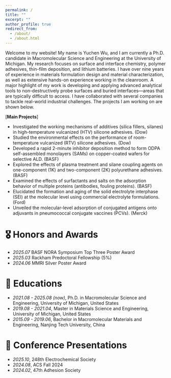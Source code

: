 ```yaml
---
permalink: /
title: ""
excerpt: ""
author_profile: true
redirect_from: 
  - /about/
  - /about.html
---
```


Welcome to my website! My name is Yuchen Wu, and I am currently a Ph.D. candidate in Macromolecular Science and Engineering at the University of Michigan. My research focuses on surface and interface chemistry, polymer adhesives, thin-film deposition, and lithium batteries. I have over nine years of experience in materials formulation design and material characterization, as well as extensive hands-on experience working in the cleanroom. A major highlight of my work is developing and applying advanced analytical tools to non-destructively probe surfaces and buried interfaces—areas that are typically difficult to access. I have collaborated with several companies to tackle real-world industrial challenges. The projects I am working on are shown below.

[**Main Projects**]
- Investigated the working mechanisms of additives (silica fillers, silanes) in high-temperature vulcanized (HTV) silicone adhesives. (Dow)
- Studied the environmental effects on the performance of room-temperature vulcanized (RTV) silicone adhesives. (Dow)
- Developed a rapid 2-minute inhibitor deposition method to form ODPA self-assembled monolayers (SAMs) on copper-coated wafers for selective ALD. (BASF)
- Explored the effects of plasma treatment and silane coupling agents on one-component (1K) and two-component (2K) polyurethane adhesives. (BASF)
- Examined the effects of surfactants and salts on the adsorption behavior of multiple proteins (antibodies, fouling proteins). (BASF)
- Elucidated the formation and aging of the solid electrolyte interphase (SEI) at the molecular level using commercial electrolyte formulations. (Ford)
- Unveiled the molecular-level adsorption of conjugated antigens onto adjuvants in pneumococcal conjugate vaccines (PCVs). (Merck)



# 🎖 Honors and Awards
- *2025.07* BASF NORA Symposium Top Three Poster Award
- *2025.03* Rackham Predoctoral Fellowship (5%)
- *2024.06* MMRI Silver Poster Award


# 📖 Educations
- *2021.08 - 2025.08 (now)*, Ph.D. in Macromolecular Science and Engineering, University of Michigan, United States
- *2019.08 - 2021.04*, Master in Materials Science and Engineering, University of Michigan, United States
- *2015.09 - 2019.06*, Bachelor in Macromolecular Materials and Engineering, Nanjing Tech University, China 


# 💬 Conference Presentations
- *2025.10*, 248th Electrochemical Society
- *2024.08*, ACS Fall 2024
- *2024.02*, 47th Adhesion Society

